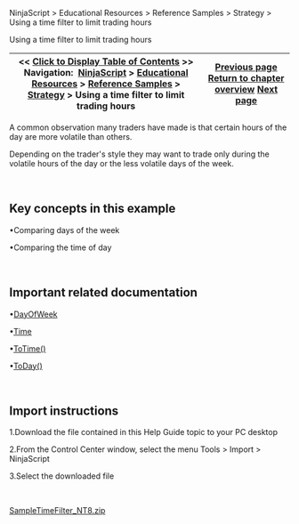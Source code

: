 ﻿


NinjaScript \> Educational Resources \> Reference Samples \> Strategy \> Using a time filter to limit trading hours






















Using a time filter to limit trading hours







| \<\< [Click to Display Table of Contents](using_a_time_filter_to_limit_t.md) \>\> **Navigation:**     [NinjaScript](ninjascript.md) \> [Educational Resources](educational_resources.md) \> [Reference Samples](reference_samples.md) \> [Strategy](strategy2.md) \> Using a time filter to limit trading hours | [Previous page](trading_crossovers.md) [Return to chapter overview](strategy2.md) [Next page](using_cancelorder_method_to_ca.md) |
| --- | --- |











A common observation many traders have made is that certain hours of the day are more volatile than others.


Depending on the trader's style they may want to trade only during the volatile hours of the day or the less volatile days of the week.


 


## Key concepts in this example


•Comparing days of the week

•Comparing the time of day

 


## Important related documentation


•[DayOfWeek](tradinghours.md)

•[Time](time.md)

•[ToTime()](totime.md)

•[ToDay()](today.md)

 


## Import instructions


1\.Download the file contained in this Help Guide topic to your PC desktop

2\.From the Control Center window, select the menu Tools \> Import \> NinjaScript

3\.Select the downloaded file

 


[SampleTimeFilter\_NT8\.zip](https://ninjatrader.com/support/helpGuides/nt8/samples/SampleTimeFilter_NT8.zip)









